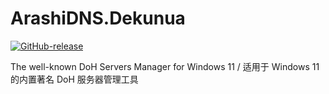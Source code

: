 # ArashiDNS.Dekunua

<a href='https://github.com/mili-tan/AuroraDNS.GUI/releases/latest'><img src='https://img.shields.io/github/release/mili-tan/AuroraDNS.GUI.svg' alt='GitHub-release' referrerPolicy='no-referrer' /></a>

The well-known DoH Servers Manager for Windows 11 / 适用于 Windows 11 的内置著名 DoH 服务器管理工具
